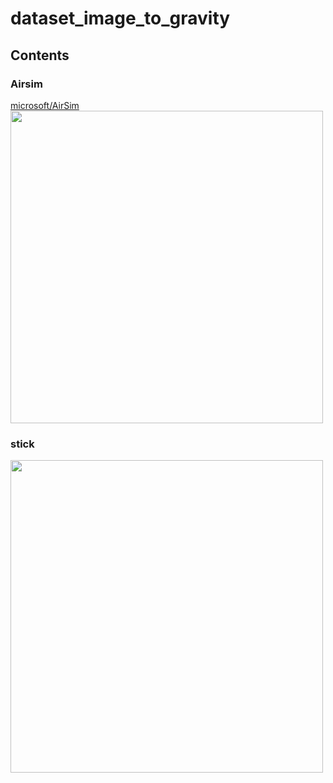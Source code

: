 # dataset_image_to_gravity
## Contents
### Airsim
[microsoft/AirSim](https://github.com/microsoft/AirSim)  
<img src="https://user-images.githubusercontent.com/37431972/97769356-7bf57080-1b6d-11eb-9ad2-90ac641dba2f.png" width="500px">
### stick
<img src="https://user-images.githubusercontent.com/37431972/97769364-8e6faa00-1b6d-11eb-9862-838628b5153e.png" width="500px">
